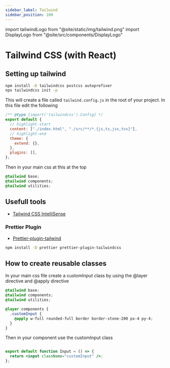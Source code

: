 ```yaml
---
sidebar_label: Tailwind
sidebar_position: 100
---
```


import tailwindLogo from "@site/static/img/tailwind.png"
import DisplayLogo from "@site/src/components/DisplayLogo"

# Tailwind CSS (with React)

<DisplayLogo logo={tailwindLogo}/>

## Setting up tailwind

```bash title="Terminal"
npm install -D tailwindcss postcss autoprefixer
npx tailwindcss init -p
```

This will create a file called `tailwind.config.js` in the root of your project.
In this file edit the following

```js title="tailwind.config.js"
/** @type {import('tailwindcss').Config} */
export default {
  // highlight-start
  content: ["./index.html", "./src/**/*.{js,ts,jsx,tsx}"],
  // highlight-end
  theme: {
    extend: {},
  },
  plugins: [],
};
```

Then in your main css at this at the top

```css title="src/index.css"
@tailwind base;
@tailwind components;
@tailwind utilities;
```

## Usefull tools

- [Tailwind CSS IntelliSense](https://marketplace.visualstudio.com/items?itemName=bradlc.vscode-tailwindcss)

### Prettier Plugin

- [Prettier-plugin-tailwind](https://github.com/tailwindlabs/prettier-plugin-tailwindcss)

```bash title="Terminal"
npm install -D prettier prettier-plugin-tailwindcss
```

## How to create reusable classes

In your main css file create a customInput class by using the @layer directive and @apply directive

```css title="index.css"
@tailwind base;
@tailwind components;
@tailwind utilities;

@layer components {
  .customInput {
    @apply w-full rounded-full border border-stone-200 px-4 py-4;
  }
}
```

Then in your component use the customInput class

```jsx title="src/components/Input.js"

export default function Input = () => {
  return <input className="customInput" />;
};

```
